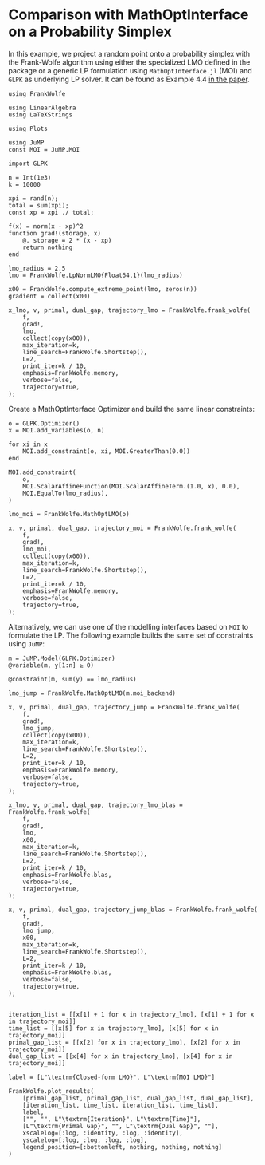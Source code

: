 # Comparison with MathOptInterface on a Probability Simplex

In this example, we project a random point onto a probability simplex with the Frank-Wolfe algorithm using
either the specialized LMO defined in the package or a generic LP formulation using `MathOptInterface.jl` (MOI) and
`GLPK` as underlying LP solver.
It can be found as Example 4.4 [in the paper](https://arxiv.org/abs/2104.06675).

```@example 1
using FrankWolfe

using LinearAlgebra
using LaTeXStrings

using Plots

using JuMP
const MOI = JuMP.MOI

import GLPK

n = Int(1e3)
k = 10000

xpi = rand(n);
total = sum(xpi);
const xp = xpi ./ total;

f(x) = norm(x - xp)^2
function grad!(storage, x)
    @. storage = 2 * (x - xp)
    return nothing
end

lmo_radius = 2.5
lmo = FrankWolfe.LpNormLMO{Float64,1}(lmo_radius)

x00 = FrankWolfe.compute_extreme_point(lmo, zeros(n))
gradient = collect(x00)

x_lmo, v, primal, dual_gap, trajectory_lmo = FrankWolfe.frank_wolfe(
    f,
    grad!,
    lmo,
    collect(copy(x00)),
    max_iteration=k,
    line_search=FrankWolfe.Shortstep(),
    L=2,
    print_iter=k / 10,
    emphasis=FrankWolfe.memory,
    verbose=false,
    trajectory=true,
);
```
Create a MathOptInterface Optimizer and build the same linear constraints:
```@example 1
o = GLPK.Optimizer()
x = MOI.add_variables(o, n)

for xi in x
    MOI.add_constraint(o, xi, MOI.GreaterThan(0.0))
end

MOI.add_constraint(
    o,
    MOI.ScalarAffineFunction(MOI.ScalarAffineTerm.(1.0, x), 0.0),
    MOI.EqualTo(lmo_radius),
)

lmo_moi = FrankWolfe.MathOptLMO(o)

x, v, primal, dual_gap, trajectory_moi = FrankWolfe.frank_wolfe(
    f,
    grad!,
    lmo_moi,
    collect(copy(x00)),
    max_iteration=k,
    line_search=FrankWolfe.Shortstep(),
    L=2,
    print_iter=k / 10,
    emphasis=FrankWolfe.memory,
    verbose=false,
    trajectory=true,
);
```
Alternatively, we can use one of the modelling interfaces based on `MOI` to formulate the LP. The following example builds the same set of constraints using `JuMP`:
```@example 1
m = JuMP.Model(GLPK.Optimizer)
@variable(m, y[1:n] ≥ 0)

@constraint(m, sum(y) == lmo_radius)

lmo_jump = FrankWolfe.MathOptLMO(m.moi_backend)

x, v, primal, dual_gap, trajectory_jump = FrankWolfe.frank_wolfe(
    f,
    grad!,
    lmo_jump,
    collect(copy(x00)),
    max_iteration=k,
    line_search=FrankWolfe.Shortstep(),
    L=2,
    print_iter=k / 10,
    emphasis=FrankWolfe.memory,
    verbose=false,
    trajectory=true,
);

x_lmo, v, primal, dual_gap, trajectory_lmo_blas = FrankWolfe.frank_wolfe(
    f,
    grad!,
    lmo,
    x00,
    max_iteration=k,
    line_search=FrankWolfe.Shortstep(),
    L=2,
    print_iter=k / 10,
    emphasis=FrankWolfe.blas,
    verbose=false,
    trajectory=true,
);

x, v, primal, dual_gap, trajectory_jump_blas = FrankWolfe.frank_wolfe(
    f,
    grad!,
    lmo_jump,
    x00,
    max_iteration=k,
    line_search=FrankWolfe.Shortstep(),
    L=2,
    print_iter=k / 10,
    emphasis=FrankWolfe.blas,
    verbose=false,
    trajectory=true,
);


iteration_list = [[x[1] + 1 for x in trajectory_lmo], [x[1] + 1 for x in trajectory_moi]]
time_list = [[x[5] for x in trajectory_lmo], [x[5] for x in trajectory_moi]]
primal_gap_list = [[x[2] for x in trajectory_lmo], [x[2] for x in trajectory_moi]]
dual_gap_list = [[x[4] for x in trajectory_lmo], [x[4] for x in trajectory_moi]]

label = [L"\textrm{Closed-form LMO}", L"\textrm{MOI LMO}"]

FrankWolfe.plot_results(
    [primal_gap_list, primal_gap_list, dual_gap_list, dual_gap_list],
    [iteration_list, time_list, iteration_list, time_list],
    label,
    ["", "", L"\textrm{Iteration}", L"\textrm{Time}"],
    [L"\textrm{Primal Gap}", "", L"\textrm{Dual Gap}", ""],
    xscalelog=[:log, :identity, :log, :identity],
    yscalelog=[:log, :log, :log, :log],
    legend_position=[:bottomleft, nothing, nothing, nothing]
)
```
